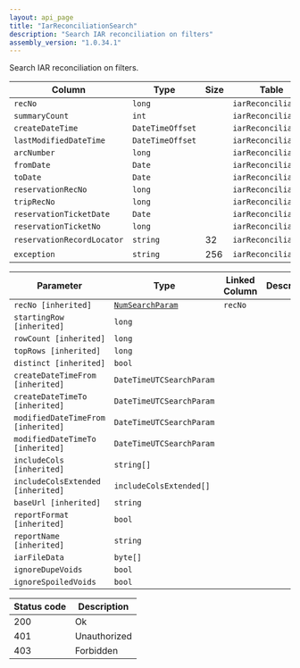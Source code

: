 ```yaml
---
layout: api_page
title: "IarReconciliationSearch"
description: "Search IAR reconciliation on filters"
assembly_version: "1.0.34.1"
---
```


Search IAR reconciliation on filters.

| Column | Type | Size | Table | Description |
| ------ | ---- | ---- | ----- | ----------- |
| `recNo` | `long` |  | `iarReconciliation` | 
| `summaryCount` | `int` |  | `iarReconciliation` | 
| `createDateTime` | `DateTimeOffset` |  | `iarReconciliation` | 
| `lastModifiedDateTime` | `DateTimeOffset` |  | `iarReconciliation` | 
| `arcNumber` | `long` |  | `iarReconciliation` | 
| `fromDate` | `Date` |  | `iarReconciliation` | 
| `toDate` | `Date` |  | `iarReconciliation` | 
| `reservationRecNo` | `long` |  | `iarReconciliation` | 
| `tripRecNo` | `long` |  | `iarReconciliation` | 
| `reservationTicketDate` | `Date` |  | `iarReconciliation` | 
| `reservationTicketNo` | `long` |  | `iarReconciliation` | 
| `reservationRecordLocator` | `string` | 32 | `iarReconciliation` | 
| `exception` | `string` | 256 | `iarReconciliation` | 

| Parameter | Type | Linked Column | Description |
| --------- | ---- | ------------- | ----------- |
| `recNo [inherited]` | [`NumSearchParam`](NumSearchParam) | `recNo` | 
| `startingRow [inherited]` | `long` |  | 
| `rowCount [inherited]` | `long` |  | 
| `topRows [inherited]` | `long` |  | 
| `distinct [inherited]` | `bool` |  | 
| `createDateTimeFrom [inherited]` | `DateTimeUTCSearchParam` |  | 
| `createDateTimeTo [inherited]` | `DateTimeUTCSearchParam` |  | 
| `modifiedDateTimeFrom [inherited]` | `DateTimeUTCSearchParam` |  | 
| `modifiedDateTimeTo [inherited]` | `DateTimeUTCSearchParam` |  | 
| `includeCols [inherited]` | `string[]` |  | 
| `includeColsExtended [inherited]` | `includeColsExtended[]` |  | 
| `baseUrl [inherited]` | `string` |  | 
| `reportFormat [inherited]` | `bool` |  | 
| `reportName [inherited]` | `string` |  | 
| `iarFileData` | `byte[]` |  | 
| `ignoreDupeVoids` | `bool` |  | 
| `ignoreSpoiledVoids` | `bool` |  | 

| Status code | Description |
| ----------- | ----------- |
| 200 | Ok |
| 401 | Unauthorized |
| 403 | Forbidden |


